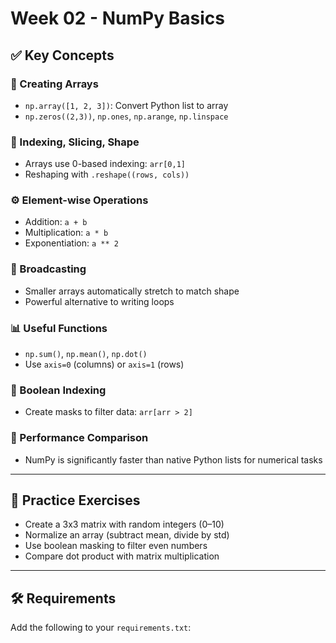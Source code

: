 # Week 02 - NumPy Basics

## ✅ Key Concepts

### 🧱 Creating Arrays
- `np.array([1, 2, 3])`: Convert Python list to array
- `np.zeros((2,3))`, `np.ones`, `np.arange`, `np.linspace`

### 📐 Indexing, Slicing, Shape
- Arrays use 0-based indexing: `arr[0,1]`
- Reshaping with `.reshape((rows, cols))`

### ⚙️ Element-wise Operations
- Addition: `a + b`
- Multiplication: `a * b`
- Exponentiation: `a ** 2`

### 🔁 Broadcasting
- Smaller arrays automatically stretch to match shape
- Powerful alternative to writing loops

### 📊 Useful Functions
- `np.sum()`, `np.mean()`, `np.dot()`
- Use `axis=0` (columns) or `axis=1` (rows)

### 🎯 Boolean Indexing
- Create masks to filter data: `arr[arr > 2]`

### 🚀 Performance Comparison
- NumPy is significantly faster than native Python lists for numerical tasks

---

## 🧪 Practice Exercises
- Create a 3x3 matrix with random integers (0–10)
- Normalize an array (subtract mean, divide by std)
- Use boolean masking to filter even numbers
- Compare dot product with matrix multiplication

---

## 🛠 Requirements
Add the following to your `requirements.txt`:
